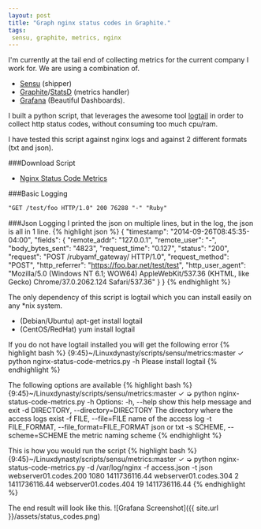 ```yaml
---
layout: post
title: "Graph nginx status codes in Graphite."
tags:
 sensu, graphite, metrics, nginx
---
```


I'm currently at the tail end of collecting metrics for the current company I work for.
We are using a combination of.

* [Sensu](http://sensuapp.org/) (shipper)
* [Graphite](http://graphite.wikidot.com/)/[StatsD](https://github.com/etsy/statsd/) (metrics handler)
* [Grafana](http://grafana.org/) (Beautiful Dashboards).

I built a python script, that leverages the awesome tool [logtail](http://linux.die.net/man/8/logtail)
in order to collect http status codes, without consuming too much cpu/ram.

I have tested this script against nginx logs and against 2 different formats (txt and json).

###Download Script

* [Nginx Status Code Metrics](https://github.com/linuxdynasty/Linuxdynasty/blob/master/scripts/sensu/metrics/nginx-status-code-metrics.py)

###Basic Logging
~~~ txt
"GET /test/foo HTTP/1.0" 200 76288 "-" "Ruby"
~~~

###Json Logging
I printed the json on multiple lines, but in the log, the json is all in 1 line.
{% highlight json %}
{
    "timestamp": "2014-09-26T08:45:35-04:00",
    "fields": {
        "remote_addr": "127.0.0.1",
        "remote_user": "-",
        "body_bytes_sent": "4823",
        "request_time": "0.127",
        "status": "200",
        "request": "POST /rubyamf_gateway/ HTTP/1.0",
        "request_method": "POST",
        "http_referrer": "https://foo.bar.net/test/test",
        "http_user_agent": "Mozilla/5.0 (Windows NT 6.1; WOW64) AppleWebKit/537.36 (KHTML, like Gecko) Chrome/37.0.2062.124 Safari/537.36"
    }
}
{% endhighlight %}

The only dependency of this script is logtail which you can install easily on any *nix system.

* (Debian/Ubuntu) apt-get install logtail
* (CentOS/RedHat) yum install logtail

If you do not have logtail installed you will get the following error
{% highlight bash %}
{9:45}~/Linuxdynasty/scripts/sensu/metrics:master ✓ python nginx-status-code-metrics.py -h
Please install logtail
{% endhighlight %}

The following options are available
{% highlight bash %}
{9:45}~/Linuxdynasty/scripts/sensu/metrics:master ✓ ➭ python nginx-status-code-metrics.py -h
Options:
  -h, --help            show this help message and exit
  -d DIRECTORY, --directory=DIRECTORY
                        The directory where the access logs exist
  -f FILE, --file=FILE  name of the access log
  -t FILE_FORMAT, --file_format=FILE_FORMAT
                        json or txt
  -s SCHEME, --scheme=SCHEME
                        the metric naming scheme
{% endhighlight %}

This is how you would run the script
{% highlight bash %}
{9:45}~/Linuxdynasty/scripts/sensu/metrics:master ✓ ➭ python nginx-status-code-metrics.py -d /var/log/nginx -f access.json -t json
webserver01.codes.200 1080 1411736116.44
webserver01.codes.304 2 1411736116.44
webserver01.codes.404 19 1411736116.44
{% endhighlight %}

The end result will look like this.
![Grafana Screenshot]({{ site.url }}/assets/status_codes.png)

